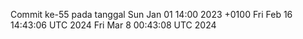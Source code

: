 Commit ke-55 pada tanggal Sun Jan 01 14:00 2023 +0100
Fri Feb 16 14:43:06 UTC 2024
Fri Mar  8 00:43:08 UTC 2024
